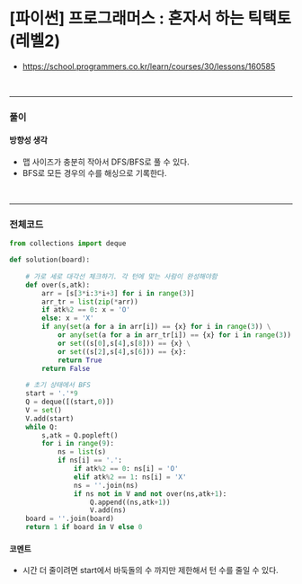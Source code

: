 # **\[파이썬\] 프로그래머스 : 혼자서 하는 틱택토 (레벨2)**
* https://school.programmers.co.kr/learn/courses/30/lessons/160585
<br>


---

### **풀이**

#### **방향성 생각**
* 맵 사이즈가 충분히 작아서 DFS/BFS로 풀 수 있다.
* BFS로 모든 경우의 수를 해싱으로 기록한다.

<br>

---

### **전체코드**
```python
from collections import deque

def solution(board):
    
    # 가로 세로 대각선 체크하기. 각 턴에 맞는 사람이 완성해야함
    def over(s,atk):
        arr = [s[3*i:3*i+3] for i in range(3)]
        arr_tr = list(zip(*arr))
        if atk%2 == 0: x = 'O'
        else: x = 'X'
        if any(set(a for a in arr[i]) == {x} for i in range(3)) \
            or any(set(a for a in arr_tr[i]) == {x} for i in range(3)) \
            or set((s[0],s[4],s[8])) == {x} \
            or set((s[2],s[4],s[6])) == {x}:
            return True
        return False
    
    # 초기 상태에서 BFS
    start = '.'*9
    Q = deque([(start,0)])
    V = set()
    V.add(start)
    while Q:
        s,atk = Q.popleft()
        for i in range(9):
            ns = list(s)
            if ns[i] == '.':
                if atk%2 == 0: ns[i] = 'O'
                elif atk%2 == 1: ns[i] = 'X'
                ns = ''.join(ns)
                if ns not in V and not over(ns,atk+1):
                    Q.append((ns,atk+1))
                    V.add(ns)
    board = ''.join(board)
    return 1 if board in V else 0
```

#### **코멘트**

* 시간 더 줄이려면 start에서 바둑돌의 수 까지만 제한해서 턴 수를 줄일 수 있다.